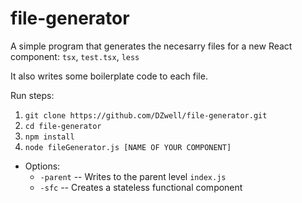 # file-generator

A simple program that generates the necesarry files for a new React component:
`tsx`,
`test.tsx`,
`less`

It also writes some boilerplate code to each file.

Run steps:
1. `git clone https://github.com/DZwell/file-generator.git`
2. `cd file-generator`
3. `npm install`
4. `node fileGenerator.js [NAME OF YOUR COMPONENT]`
  - Options:
    - `-parent` -- Writes to the parent level `index.js`
    - `-sfc` -- Creates a stateless functional component